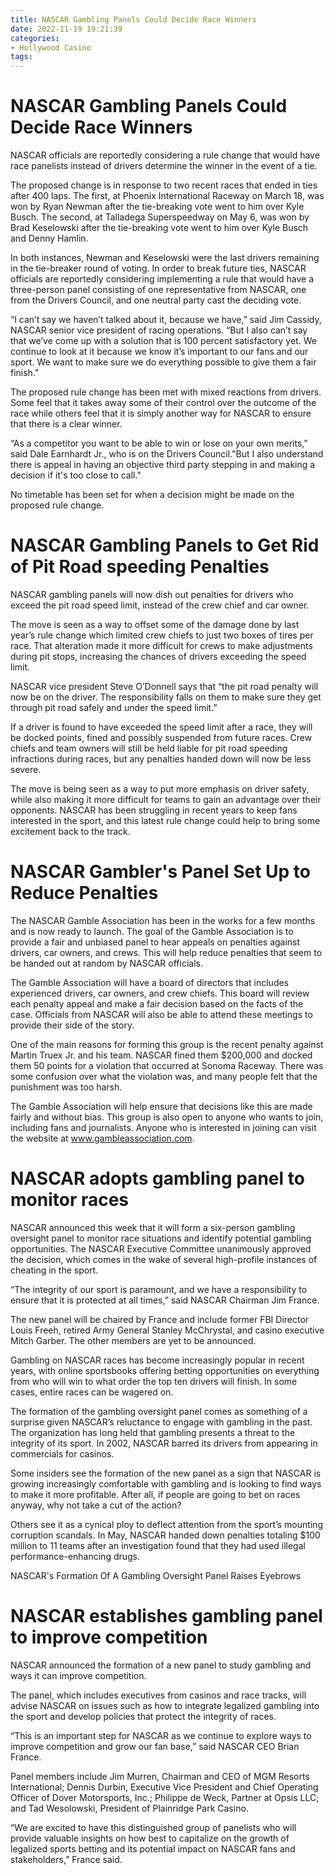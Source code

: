 ```yaml
---
title: NASCAR Gambling Panels Could Decide Race Winners
date: 2022-11-19 19:21:39
categories:
- Hollywood Casino
tags:
---
```



#  NASCAR Gambling Panels Could Decide Race Winners

NASCAR officials are reportedly considering a rule change that would have race panelists instead of drivers determine the winner in the event of a tie.

The proposed change is in response to two recent races that ended in ties after 400 laps. The first, at Phoenix International Raceway on March 18, was won by Ryan Newman after the tie-breaking vote went to him over Kyle Busch. The second, at Talladega Superspeedway on May 6, was won by Brad Keselowski after the tie-breaking vote went to him over Kyle Busch and Denny Hamlin.

In both instances, Newman and Keselowski were the last drivers remaining in the tie-breaker round of voting. In order to break future ties, NASCAR officials are reportedly considering implementing a rule that would have a three-person panel consisting of one representative from NASCAR, one from the Drivers Council, and one neutral party cast the deciding vote.

“I can’t say we haven’t talked about it, because we have,” said Jim Cassidy, NASCAR senior vice president of racing operations. “But I also can’t say that we’ve come up with a solution that is 100 percent satisfactory yet. We continue to look at it because we know it’s important to our fans and our sport. We want to make sure we do everything possible to give them a fair finish."

The proposed rule change has been met with mixed reactions from drivers. Some feel that it takes away some of their control over the outcome of the race while others feel that it is simply another way for NASCAR to ensure that there is a clear winner.

“As a competitor you want to be able to win or lose on your own merits," said Dale Earnhardt Jr., who is on the Drivers Council."But I also understand there is appeal in having an objective third party stepping in and making a decision if it's too close to call."

No timetable has been set for when a decision might be made on the proposed rule change.

#  NASCAR Gambling Panels to Get Rid of Pit Road speeding Penalties

NASCAR gambling panels will now dish out penalties for drivers who exceed the pit road speed limit, instead of the crew chief and car owner.

The move is seen as a way to offset some of the damage done by last year’s rule change which limited crew chiefs to just two boxes of tires per race. That alteration made it more difficult for crews to make adjustments during pit stops, increasing the chances of drivers exceeding the speed limit.

NASCAR vice president Steve O’Donnell says that “the pit road penalty will now be on the driver. The responsibility falls on them to make sure they get through pit road safely and under the speed limit.”

If a driver is found to have exceeded the speed limit after a race, they will be docked points, fined and possibly suspended from future races. Crew chiefs and team owners will still be held liable for pit road speeding infractions during races, but any penalties handed down will now be less severe.

The move is being seen as a way to put more emphasis on driver safety, while also making it more difficult for teams to gain an advantage over their opponents. NASCAR has been struggling in recent years to keep fans interested in the sport, and this latest rule change could help to bring some excitement back to the track.

#  NASCAR Gambler's Panel Set Up to Reduce Penalties

The NASCAR Gamble Association has been in the works for a few months and is now ready to launch. The goal of the Gamble Association is to provide a fair and unbiased panel to hear appeals on penalties against drivers, car owners, and crews. This will help reduce penalties that seem to be handed out at random by NASCAR officials.

The Gamble Association will have a board of directors that includes experienced drivers, car owners, and crew chiefs. This board will review each penalty appeal and make a fair decision based on the facts of the case. Officials from NASCAR will also be able to attend these meetings to provide their side of the story.

One of the main reasons for forming this group is the recent penalty against Martin Truex Jr. and his team. NASCAR fined them $200,000 and docked them 50 points for a violation that occurred at Sonoma Raceway. There was some confusion over what the violation was, and many people felt that the punishment was too harsh.

The Gamble Association will help ensure that decisions like this are made fairly and without bias. This group is also open to anyone who wants to join, including fans and journalists. Anyone who is interested in joining can visit the website at www.gambleassociation.com.

#  NASCAR adopts gambling panel to monitor races

NASCAR announced this week that it will form a six-person gambling oversight panel to monitor race situations and identify potential gambling opportunities. The NASCAR Executive Committee unanimously approved the decision, which comes in the wake of several high-profile instances of cheating in the sport.

“The integrity of our sport is paramount, and we have a responsibility to ensure that it is protected at all times,” said NASCAR Chairman Jim France.

The new panel will be chaired by France and include former FBI Director Louis Freeh, retired Army General Stanley McChrystal, and casino executive Mitch Garber. The other members are yet to be announced.

Gambling on NASCAR races has become increasingly popular in recent years, with online sportsbooks offering betting opportunities on everything from who will win to what order the top ten drivers will finish. In some cases, entire races can be wagered on.

The formation of the gambling oversight panel comes as something of a surprise given NASCAR’s reluctance to engage with gambling in the past. The organization has long held that gambling presents a threat to the integrity of its sport. In 2002, NASCAR barred its drivers from appearing in commercials for casinos.

Some insiders see the formation of the new panel as a sign that NASCAR is growing increasingly comfortable with gambling and is looking to find ways to make it more profitable. After all, if people are going to bet on races anyway, why not take a cut of the action?

Others see it as a cynical ploy to deflect attention from the sport’s mounting corruption scandals. In May, NASCAR handed down penalties totaling $100 million to 11 teams after an investigation found that they had used illegal performance-enhancing drugs.


NASCAR's Formation Of A Gambling Oversight Panel Raises Eyebrows

#  NASCAR establishes gambling panel to improve competition

NASCAR announced the formation of a new panel to study gambling and ways it can improve competition.

The panel, which includes executives from casinos and race tracks, will advise NASCAR on issues such as how to integrate legalized gambling into the sport and develop policies that protect the integrity of races.

“This is an important step for NASCAR as we continue to explore ways to improve competition and grow our fan base,” said NASCAR CEO Brian France.

Panel members include Jim Murren, Chairman and CEO of MGM Resorts International; Dennis Durbin, Executive Vice President and Chief Operating Officer of Dover Motorsports, Inc.; Philippe de Weck, Partner at Opsis LLC; and Tad Wesolowski, President of Plainridge Park Casino.

“We are excited to have this distinguished group of panelists who will provide valuable insights on how best to capitalize on the growth of legalized sports betting and its potential impact on NASCAR fans and stakeholders,” France said.